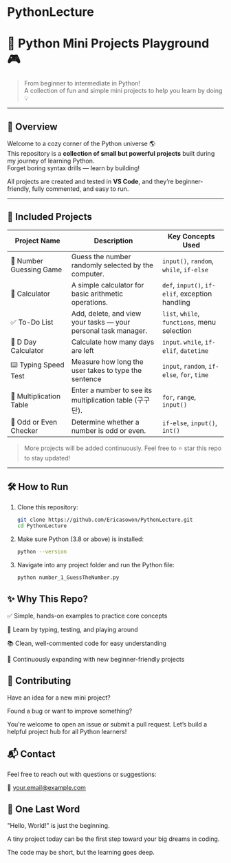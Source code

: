 # PythonLecture

# 🐍 Python Mini Projects Playground 🎮

> From beginner to intermediate in Python!  
> A collection of fun and simple mini projects to help you learn by doing 💡

---

## 📌 Overview

Welcome to a cozy corner of the Python universe 🌎  
This repository is a **collection of small but powerful projects** built during my journey of learning Python.  
Forget boring syntax drills — learn by building!

All projects are created and tested in **VS Code**, and they’re beginner-friendly, fully commented, and easy to run.

---

## 🧩 Included Projects

| Project Name            | Description                                                   | Key Concepts Used                             |
|-------------------------|---------------------------------------------------------------|------------------------------------------------|
| 🎯 Number Guessing Game | Guess the number randomly selected by the computer.           | `input()`, `random`, `while`, `if-else`       |
| 🧮 Calculator           | A simple calculator for basic arithmetic operations.          | `def`, `input()`, `if-elif`, exception handling|
| ✅ To-Do List           | Add, delete, and view your tasks — your personal task manager.| `list`, `while`, `functions`, menu selection  |
| 📆 D Day Calculator     | Calculate how many days are left                              | `input`. `while`, `if-elif`, `datetime`       |
| ⌨️ Typing Speed Test    | Measure how long the user takes to type the sentence          | `input`, `random`, `if-else`, `for`, `time`   |
| 🔄 Multiplication Table | Enter a number to see its multiplication table (구구단).      | `for`, `range`, `input()`                     |
| 🔢 Odd or Even Checker  | Determine whether a number is odd or even.                    | `if-else`, `input()`, `int()`                 |

> More projects will be added continuously. Feel free to ⭐ star this repo to stay updated!

---

## 🛠 How to Run

1. Clone this repository:
   ```bash
   git clone https://github.com/Ericasowon/PythonLecture.git
   cd PythonLecture

2. Make sure Python (3.8 or above) is installed:
   ```bash
   python --version

3. Navigate into any project folder and run the Python file:
   ```bash
   python number_1_GuessTheNumber.py

## ✨ Why This Repo?

✅ Simple, hands-on examples to practice core concepts

🧠 Learn by typing, testing, and playing around

📚 Clean, well-commented code for easy understanding

🌱 Continuously expanding with new beginner-friendly projects

## 🤝 Contributing

Have an idea for a new mini project?

Found a bug or want to improve something?

You're welcome to open an issue or submit a pull request. Let’s build a helpful project hub for all Python learners!

## 📬 Contact

Feel free to reach out with questions or suggestions:

📧 your.email@example.com


## 🐾 One Last Word

"Hello, World!" is just the beginning.

A tiny project today can be the first step toward your big dreams in coding.

The code may be short, but the learning goes deep.



